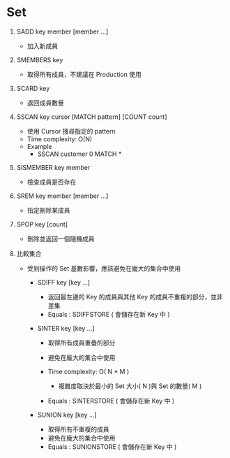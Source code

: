 # Set

1. SADD key member [member ...]
    - 加入新成員

2. SMEMBERS key
    - 取得所有成員，不建議在 Production 使用

3. SCARD key
    - 返回成員數量

4. SSCAN key cursor [MATCH pattern] [COUNT count]
    - 使用 Cursor 搜尋指定的 pattern
    - Time complexity: O(N)
    - Example
        - SSCAN customer 0 MATCH *

5. SISMEMBER key member
    - 檢查成員是否存在

6. SREM key member [member ...]
    - 指定刪除某成員

7. SPOP key [count]
    - 刪除並返回一個隨機成員

8. 比較集合
    - 受到操作的 Set 基數影響，應該避免在龐大的集合中使用
        - SDIFF key [key ...]
            - 返回最左邊的 Key 的成員與其他 Key 的成員不重複的部分，並非差集
            - Equals : SDIFFSTORE ( 會儲存在新 Key 中 )

        - SINTER key [key ...]
            - 取得所有成員重疊的部分
            - 避免在龐大的集合中使用
            - Time complexity: O( N * M )
                - 複雜度取決於最小的 Set 大小( N )與 Set 的數量( M )

            - Equals : SINTERSTORE ( 會儲存在新 Key 中 )

        - SUNION key [key ...]
            - 取得所有不重複的成員
            - 避免在龐大的集合中使用
            - Equals : SUNIONSTORE ( 會儲存在新 Key 中 )